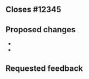 <!-- PR title should start with GitHub issue number if applicable, e.g. `[Issue #12345] Update PR and issue templates` -->

## Closes #12345 <!-- Link to GitHub issue. If only part of a change, use Part of #12345 instead. -->

## Proposed changes

<!-- Add detailed description of changes here. -->

- <!-- Bulleted summary of changes -->
-

## Requested feedback

<!-- What type of feedback would you like from reviewers? -->
<!-- If you plan on leaving a self-review, note that here. -->
